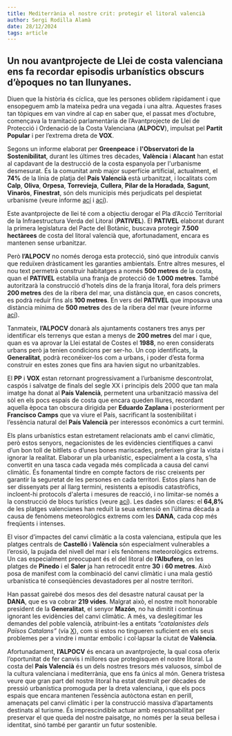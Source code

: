 ```yaml
---
title: Mediterrània el nostre crit: protegir el litoral valencià
author: Sergi Rodilla Alamà
date: 28/12/2024
tags: article
---
```


## Un nou avantprojecte de Llei de costa valenciana ens fa recordar episodis urbanístics obscurs d’èpoques no tan llunyanes.

Diuen que la història és cíclica, que les persones oblidem ràpidament i que ensopeguem amb la mateixa pedra una vegada i una altra. Aquestes frases tan tòpiques em van vindre al cap en saber que, el passat mes d’octubre, començava la tramitació parlamentària de l’Avantprojecte de Llei de Protecció i Ordenació de la Costa Valenciana (**ALPOCV**), impulsat pel **Partit Popular** i per l’extrema dreta de **VOX**.

Segons un informe elaborat per **Greenpeace** i **l'Observatori de la Sostenibilitat**, durant les últimes tres dècades, **València** i **Alacant** han estat al capdavant de la destrucció de la costa espanyola per l'urbanisme desmesurat. És la comunitat amb major superfície artificial, actualment, el **74%** de la línia de platja del **País Valencià** està urbanitzat, i localitats com **Calp**, **Oliva**, **Orpesa**, **Torrevieja**, **Cullera**, **Pilar de la Horadada**, **Sagunt**, **Vinaròs**, **Finestrat**, són dels municipis més perjudicats pel despietat urbanisme (veure informe [ací](https://es.greenpeace.org/es/wp-content/uploads/sites/3/2024/07/CTC-2024-COMUNITAT-VALENCIANA.pdf) i [ací](https://archivo-es.greenpeace.org/espana/Global/espana/report/costas/DTC%202013.pdf)).

Este avantprojecte de llei té com a objectiu derogar el Pla d’Acció Territorial de la Infraestructura Verda del Litoral (**PATIVEL**). El **PATIVEL** elaborat durant la primera legislatura del Pacte del Botànic, buscava protegir **7.500 hectàrees** de costa del litoral valencià que, afortunadament, encara es mantenen sense urbanitzar.

Però **l’ALPOCV** no només deroga esta protecció, sinó que introduïx canvis que reduïxen dràsticament les garanties ambientals. Entre altres mesures, el nou text permetrà construir habitatges a només **500 metres** de la costa, quan el **PATIVEL** establia una franja de protecció de **1.000 metres**. També autoritzarà la construcció d’hotels dins de la franja litoral, fora dels primers **200 metres** des de la ribera del mar, una distància que, en casos concrets, es podrà reduir fins als **100 metres**. En vers del **PATIVEL** que imposava una distància mínima de **500 metres** des de la ribera del mar (veure informe [ací](https://www.cuatrecasas.com/resources/costa-valenciana-text-67069d84ef7fc468053622.pdf?v1.82.0.20241025)).

Tanmateix, **l’ALPOCV** donarà als ajuntaments costaners tres anys per identificar els terrenys que estan a menys de **200 metres** del mar i que, quan es va aprovar la Llei estatal de Costes el **1988**, no eren considerats urbans però ja tenien condicions per ser-ho. Un cop identificats, la **Generalitat**, podrà reconéixer-los com a urbans, i poder d’esta forma construir en estes zones que fins ara havien sigut no urbanitzables.

El **PP** i **VOX** estan retornant progressivament a l’urbanisme descontrolat, caspós i salvatge de finals del segle XX i principis dels 2000 que tan mala imatge ha donat al **País Valencià**, permetent una urbanització massiva del sòl en els pocs espais de costa que encara queden lliures, recordant aquella època tan obscura dirigida per **Eduardo Zaplana** i posteriorment per **Francisco Camps** que va viure el País, sacrificant la sostenibilitat i l’essència natural del **País Valencià** per interessos econòmics a curt termini.

Els plans urbanístics estan estretament relacionats amb el canvi climàtic, però estos senyors, negacionistes de les evidències científiques a canvi d’un bon toll de bitllets o d’unes bones mariscades, preferixen girar la vista i ignorar la realitat. Elaborar un pla urbanístic, especialment a la costa, s’ha convertit en una tasca cada vegada més complicada a causa del canvi climàtic. És fonamental tindre en compte factors de risc creixents per garantir la seguretat de les persones en cada territori. Estos plans han de ser dissenyats per al llarg termini, resistents a episodis catastròfics, incloent-hi protocols d'alerta i mesures de reacció, i no limitar-se només a la construcció de blocs turístics (veure [ací](https://www.iidl.uji.es/manifiesto-interprofesional-sobre-las-inundaciones-acaecidas-el-pasado-29-de-octubre-de-2024-en-espana/)). Les dades són clares: el **64,8%** de les platges valencianes han reduït la seua extensió en l’última dècada a causa de fenòmens meteorològics extrems com les **DANA**, cada cop més freqüents i intenses.

El visor d’impactes del canvi climàtic a la costa valenciana, estipula que les platges centrals de **Castelló** i **València** són especialment vulnerables a l’erosió, la pujada del nivell del mar i els fenòmens meteorològics extrems. Un cas especialment preocupant és el del litoral de **l’Albufera**, on les platges de **Pinedo** i el **Saler** ja han retrocedit entre **30** i **60 metres**. Això posa de manifest com la combinació del canvi climàtic i una mala gestió urbanística té conseqüències devastadores per al nostre territori.

Han passat gairebé dos mesos des del desastre natural causat per la **DANA**, que es va cobrar **219 vides**. Malgrat això, el nostre molt honorable president de la **Generalitat**, el senyor **Mazón**, no ha dimitit i continua ignorant les evidències del canvi climàtic. A més, va deslegitimar les demandes del poble valencià, atribuint-les a entitats _“catalanistes dels Països Catalans”_ (vía [X](https://x.com/ppcv/status/1855298462633373921)), com si estos no tingueren suficient en els seus problemes per a vindre i muntar embolic i col·lapsar la ciutat de **València**.

Afortunadament, **l’ALPOCV** és encara un avantprojecte, la qual cosa oferix l’oportunitat de fer canvis i millores que protegisquen el nostre litoral. La costa del **País Valencià** és un dels nostres tresors més valuosos, símbol de la cultura valenciana i mediterrània, que ens fa únics al món. Genera tristesa veure que gran part del nostre litoral ha estat destruït per dècades de pressió urbanística promoguda per la dreta valenciana, i que els pocs espais que encara mantenen l’essència autòctona estan en perill, amenaçats pel canvi climàtic i per la construcció massiva d’apartaments destinats al turisme. És imprescindible actuar amb responsabilitat per preservar el que queda del nostre paisatge, no només per la seua bellesa i identitat, sinó també per garantir un futur sostenible.
